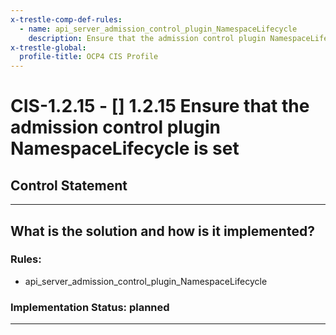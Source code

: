 ```yaml
---
x-trestle-comp-def-rules:
  - name: api_server_admission_control_plugin_NamespaceLifecycle
    description: Ensure that the admission control plugin NamespaceLifecycle is set
x-trestle-global:
  profile-title: OCP4 CIS Profile
---
```


# CIS-1.2.15 - \[\] 1.2.15 Ensure that the admission control plugin NamespaceLifecycle is set

## Control Statement

______________________________________________________________________

## What is the solution and how is it implemented?

<!-- For implementation status enter one of: implemented, partial, planned, alternative, not-applicable -->

<!-- Note that the list of rules under ### Rules: is read-only and changes will not be captured after assembly to JSON -->

### Rules:

  - api_server_admission_control_plugin_NamespaceLifecycle

### Implementation Status: planned

______________________________________________________________________

